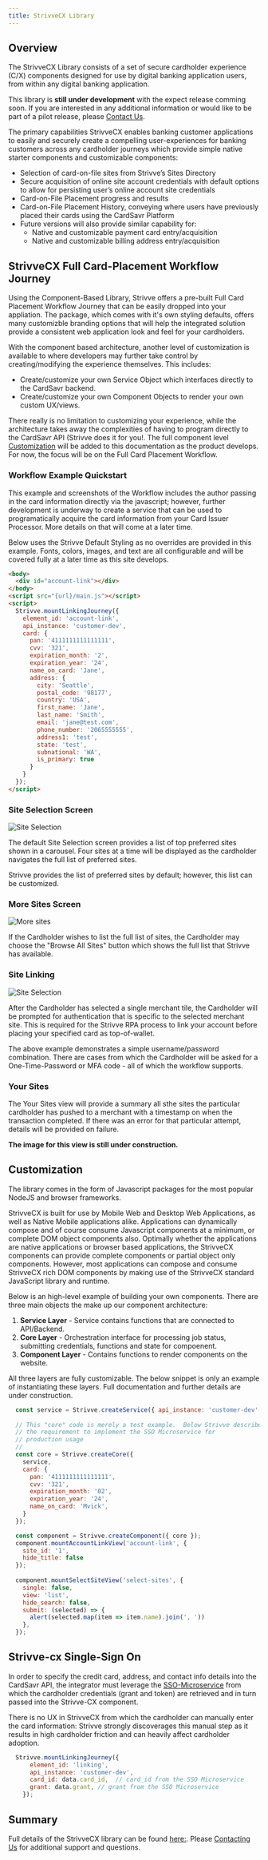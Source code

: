 ```yaml
---
title: StrivveCX Library
---
```


## Overview
The StrivveCX Library consists of a set of secure cardholder experience (C/X) components designed for use by digital banking application users, from within any digital banking application.

This library is **still under development** with the expect release comming soon.  If you are interested in any additional information or would like to be part of a pilot release, please [Contact Us](mailto:support@strivve.com).

The primary capabilities StrivveCX enables banking customer applications to easily and securely create a compelling user-experiences for banking customers across any cardholder journeys which provide simple native starter components and customizable components:

* Selection of card-on-file sites from Strivve’s Sites Directory
* Secure acquisition of online site account credentials with default options to allow for persisting user’s online account site credentials
* Card-on-File Placement progress and results
* Card-on-File Placement History, conveying where users have previously placed their cards using the CardSavr Platform
* Future versions will also provide similar capability for:
  * Native and customizable payment card entry/acquisition
  * Native and customizable billing address entry/acquisition

 
## StrivveCX Full Card-Placement Workflow Journey
Using the Component-Based Library, Strivve offers a pre-built Full Card Placement Workflow Journey that can be easily dropped into your appliation.  The package, which comes with it's own styling defaults, offers many customizble branding options that will help the integrated solution provide a consistent web application look and feel for your cardholders.

With the component based architecture, another level of customization is available to where developers may further take control by creating/modifying the experience themselves.  This includes: 

* Create/customize your own Service Object which interfaces directly to the CardSavr backend.
* Create/customize your own Component Objects to render your own custom UX/views.

There really is no limitation to customizing your experience, while the architecture takes away the complexities of having to program directly to the CardSavr API (Strivve does it for you!.  The full component level [Customization](#customization) will be added to this documentation as the product develops.  For now, the focus will be on the Full Card Placement Workflow.

### Workflow Example Quickstart 
This example and screenshots of the Workflow includes the author passing in the card information directly via the javascript; however, further development is underway to create a service that can be used to programatically acquire the card information from your Card Issuer Processor.  More details on that will come at a later time.

Below uses the Strivve Default Styling as no overrides are provided in this example. Fonts, colors, images, and text are all configurable and will be covered fully at a later time as this site develops.

```html
<body>
  <div id="account-link"></div>
</body>
<script src="{url}/main.js"></script>
<script>
  Strivve.mountLinkingJourney({
    element_id: 'account-link',
    api_instance: 'customer-dev',
    card: {
      pan: '4111111111111111',
      cvv: '321',
      expiration_month: '2',
      expiration_year: '24',
      name_on_card: 'Jane',
      address: {
        city: 'Seattle',
        postal_code: '98177',
        country: 'USA',
        first_name: 'Jane',
        last_name: 'Smith',
        email: 'jane@test.com',
        phone_number: '2065555555',
        address1: 'test',
        state: 'test',
        subnational: 'WA',
        is_primary: true
      }
    }
  });
</script>
```

### Site Selection Screen

![Site Selection](/images/Site_Selection.jpg)

The default Site Selection screen provides a list of top preferred sites shown in a carousel.  Four sites at a time will be displayed as the cardholder navigates the full list of preferred sites.

Strivve provides the list of preferred sites by default; however, this list can be customized.


### More Sites Screen

![More sites](/images/More_Sites.jpg)

If the Cardholder wishes to list the full list of sites, the Cardholder may choose the "Browse All Sites" button which shows the full list that Strivve has available.

### Site Linking

![Site Selection](/images/Site_Linking.jpg)

After the Cardholder has selected a single merchant tile, the Cardholder will be prompted for authentication that is specific to the selected merchant site.  This is required for the Strivve RPA process to link your account before placing your specified card as top-of-wallet.

The above example demonstrates a simple username/password combination.  There are cases from which the Cardholder will be asked for a One-Time-Password or MFA code - all of which the workflow supports.

### Your Sites

The Your Sites view will provide a summary all sthe sites the particular cardholder has pushed to a merchant with a timestamp on when the transaction completed.  If there was an error for that particular attempt, details will be provided on failure.

**The image for this view is still under construction.**


## Customization

The library comes in the form of Javascript packages for the most popular NodeJS and browser frameworks.

StrivveCX is built for use by Mobile Web and Desktop Web Applications, as well as Native Mobile applications alike.  Applications can dynamically compose and of course consume Javascript components at a minimum, or complete DOM object components also.  Optimally whether the applications are native applications or browser based applications, the StrivveCX components can provide complete components or partial object only components.  However, most applications can compose and consume StrivveCX rich DOM components by making use of the StrivveCX standard JavaScript library and runtime.

Below is an high-level example of building your own components.  There are three main objects the make up our component architecture:

1. **Service Layer** - Service contains functions that are connected to API/Backend.
2. **Core Layer** - Orchestration interface for processing job status, submitting credentials, functions and state for compoenent.
3. **Component Layer** - Contains functions to render components on the website.

All three layers are fully customizable.  The below snippet is only an example of instantiating these layers.  Full documentation and further details are under construction.

```js
  const service = Strivve.createService({ api_instance: 'customer-dev' });
  
  // This "core" code is merely a test example.  Below Strivve describes 
  // the requirement to implement the SSO Microservice for 
  // production usage
  //
  const core = Strivve.createCore({
    service,
    card: {
      pan: '4111111111111111',
      cvv: '321',
      expiration_month: '02',
      expiration_year: '24',
      name_on_card: 'Mvick',
    }
  });

  const component = Strivve.createComponent({ core });
  component.mountAccountLinkView('account-link', {
    site_id: '1',
    hide_title: false
  });
  
  component.mountSelectSiteView('select-sites', {
    single: false,
    view: 'list',
    hide_search: false,
    submit: (selected) => {
      alert(selected.map(item => item.name).join(', '))
    },
  });

```

## Strivve-cx Single-Sign On
In order to specify the credit card, address, and contact info details into the CardSavr API, the integrator must leverage the [SSO-Microservice](/integrations/sso-microservice) from which the cardholder credentials (grant and token) are retrieved and in turn passed into the Strivve-CX component.  

There is no UX in StrivveCX from which the cardholder can manually enter the card information: Strivve strongly discoverages this manual step as it results in high cardholder friction and can heavily affect cardholder adoption.

```js
  Strivve.mountLinkingJourney({
      element_id: 'linking',
      api_instance: 'customer-dev',
      card_id: data.card_id,  // card_id from the SSO Microservice
      grant: data.grant, // grant from the SSO Microservice
    });
```

## Summary
Full details of the StrivveCX library can be found [here:](https://swch.github.io/Strivve-UX-Components/?path=/docs/introduction--documentation).  Please [Contacting Us](mailto:support@strivve.com) for additional support and questions.
